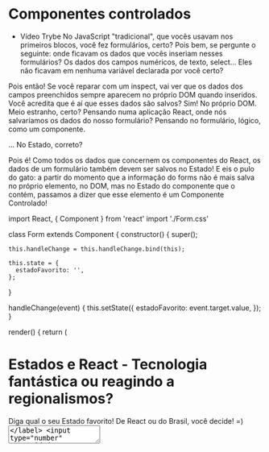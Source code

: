# Componentes controlados

- Vídeo Trybe
No JavaScript "tradicional", que vocês usavam nos primeiros blocos, você fez formulários, certo? Pois bem, se pergunte o seguinte: onde ficavam os dados que vocês inseriam nesses formulários? Os dados dos campos numéricos, de texto, select... Eles não ficavam em nenhuma variável declarada por você certo?

Pois então! Se você reparar com um inspect, vai ver que os dados dos campos preenchidos sempre aparecem no próprio DOM quando inseridos. Você acredita que é aí que esses dados são salvos? Sim! No próprio DOM. Meio estranho, certo? Pensando numa aplicação React, onde nós salvaríamos os dados do nosso formulário? Pensando no formulário, lógico, como um componente.

... No Estado, correto?

Pois é! Como todos os dados que concernem os componentes do React, os dados de um formulário também devem ser salvos no Estado! E eis o pulo do gato: a partir do momento que a informação do forms não é mais salva no próprio elemento, no DOM, mas no Estado do componente que o contém, passamos a dizer que esse elemento é um Componente Controlado!

import React, { Component } from 'react'
import './Form.css'

class Form extends Component {
  constructor() {
    super();

    this.handleChange = this.handleChange.bind(this);

    this.state = {
      estadoFavorito: '',
    };
  }


  handleChange(event) {
    this.setState({
      estadoFavorito: event.target.value,
    });
  }

  render() {
    return (
      <div>
        <h1>Estados e React - Tecnologia fantástica ou reagindo a regionalismos?</h1>
        <form className="form">
          <label>
            Diga qual o seu Estado favorito! De React ou do Brasil, você decide! =)
              <textarea name="estadoFavorito" value={this.state.estadoFavorito} onChange={this.handleChange} />
          </label>
          <input
            type="number"
            name="idade"
          />
          <input
            type="checkbox"
            name="vaiComparecer"
          />
        </form>
      </div>
    );
  }
}

export default Form;

💡 Atenção! Essa nomenclatura, oficial do React, é confusa. Estamos dizendo aqui que o elemento do formulário é um componente controlado. Não estamos falando dos componentes React aqui, mas dos elementos que compõem o formulário! Cuidado para não confundir.

💡 A extensão do Google Chrome React Developer Tools é incrívelmente útil para se desenvolver aplicativos React! Não deixe de baixá-la.

Para fixar
1. Crie um formulário com um campo select, dois inputs de tipo diferente, uma textarea e faça de um deles um componente controlado, ou seja, elementos do formulário controlados pelo Estado

2. Baixe a React Developer Tools e veja, nela, o dado inserido no elemento controlado sendo salvo no Estado.